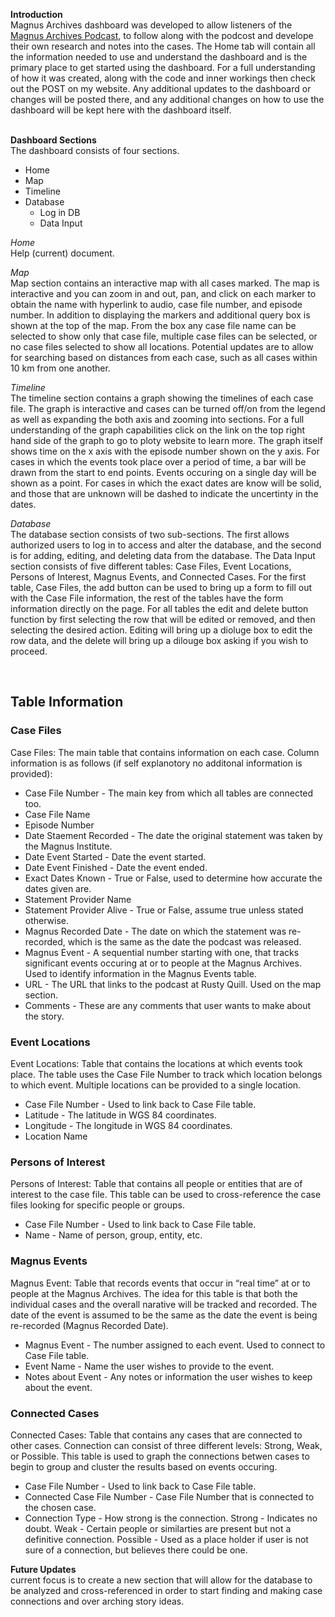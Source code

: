 **Introduction** <br/> Magnus Archives dashboard was developed to allow
listeners of the [Magnus Archives
Podcast](http://rustyquill.com/the-magnus-archives/), to follow along
with the podcost and develope their own research and notes into the
cases. The Home tab will contain all the information needed to use and
understand the dashboard and is the primary place to get started using
the dashboard. For a full understanding of how it was created, along
with the code and inner workings then check out the POST on my website.
Any additional updates to the dashboard or changes will be posted there,
and any additional changes on how to use the dashboard will be kept here
with the dashboard itself.  
<br/>

**Dashboard Sections** <br/> The dashboard consists of four sections.

-   Home
-   Map
-   Timeline
-   Database
    -   Log in DB
    -   Data Input

*Home* <br/> Help (current) document.

*Map* <br/> Map section contains an interactive map with all cases
marked. The map is interactive and you can zoom in and out, pan, and
click on each marker to obtain the name with hyperlink to audio, case
file number, and episode number. In addition to displaying the markers
and additional query box is shown at the top of the map. From the box
any case file name can be selected to show only that case file, multiple
case files can be selected, or no case files selected to show all
locations. Potential updates are to allow for searching based on
distances from each case, such as all cases within 10 km from one
another.

*Timeline* <br/> The timeline section contains a graph showing the
timelines of each case file. The graph is interactive and cases can be
turned off/on from the legend as well as expanding the both axis and
zooming into sections. For a full understanding of the graph
capabilities click on the link on the top right hand side of the graph
to go to ploty website to learn more. The graph itself shows time on the
x axis with the episode number shown on the y axis. For cases in which
the events took place over a period of time, a bar will be drawn from
the start to end points. Events occuring on a single day will be shown
as a point. For cases in which the exact dates are know will be solid,
and those that are unknown will be dashed to indicate the uncertinty in
the dates.

*Database* <br/> The database section consists of two sub-sections. The
first allows authorized users to log in to access and alter the
database, and the second is for adding, editing, and deleting data from
the database. The Data Input section consists of five different tables:
Case Files, Event Locations, Persons of Interest, Magnus Events, and
Connected Cases. For the first table, Case Files, the add button can be
used to bring up a form to fill out with the Case File information, the
rest of the tables have the form information directly on the page. For
all tables the edit and delete button function by first selecting the
row that will be edited or removed, and then selecting the desired
action. Editing will bring up a dioluge box to edit the row data, and
the delete will bring up a dilouge box asking if you wish to proceed.

<br/>

Table Information
-----------------

### Case Files

Case Files: The main table that contains information on each case.
Column information is as follows (if self explanotory no additonal
information is provided):

-   Case File Number - The main key from which all tables are connected
    too.
-   Case File Name
-   Episode Number
-   Date Staement Recorded - The date the original statement was taken
    by the Magnus Institute.
-   Date Event Started - Date the event started.
-   Date Event Finished - Date the event ended.
-   Exact Dates Known - True or False, used to determine how accurate
    the dates given are.
-   Statement Provider Name
-   Statement Provider Alive - True or False, assume true unless stated
    otherwise.
-   Magnus Recorded Date - The date on which the statement was
    re-recorded, which is the same as the date the podcast was released.
-   Magnus Event - A sequential number starting with one, that tracks
    significant events occuring at or to people at the Magnus Archives.
    Used to identify information in the Magnus Events table.
-   URL - The URL that links to the podcast at Rusty Quill. Used on the
    map section.
-   Comments - These are any comments that user wants to make about the
    story.

### Event Locations

Event Locations: Table that contains the locations at which events took
place. The table uses the Case File Number to track which location
belongs to which event. Multiple locations can be provided to a single
location.

-   Case File Number - Used to link back to Case File table.
-   Latitude - The latitude in WGS 84 coordinates.
-   Longitude - The longitude in WGS 84 coordinates.
-   Location Name

### Persons of Interest

Persons of Interest: Table that contains all people or entities that are
of interest to the case file. This table can be used to cross-reference
the case files looking for specific people or groups.

-   Case File Number - Used to link back to Case File table.
-   Name - Name of person, group, entity, etc.

### Magnus Events

Magnus Event: Table that records events that occur in “real time” at or
to people at the Magnus Archives. The idea for this table is that both
the individual cases and the overall narative will be tracked and
recorded. The date of the event is assumed to be the same as the date
the event is being re-recorded (Magnus Recorded Date).

-   Magnus Event - The number assigned to each event. Used to connect to
    Case File table.
-   Event Name - Name the user wishes to provide to the event.
-   Notes about Event - Any notes or information the user wishes to keep
    about the event.

### Connected Cases

Connected Cases: Table that contains any cases that are connected to
other cases. Connection can consist of three different levels: Strong,
Weak, or Possible. This table is used to graph the connections betwen
cases to begin to group and cluster the results based on events
occuring.

-   Case File Number - Used to link back to Case File table.
-   Connected Case File Number - Case File Number that is connected to
    the chosen case.
-   Connection Type - How strong is the connection. Strong - Indicates
    no doubt. Weak - Certain people or similarties are present but not a
    definitive connection. Possible - Used as a place holder if user is
    not sure of a connection, but believes there could be one.

**Future Updates** <br/> current focus is to create a new section that
will allow for the database to be analyzed and cross-referenced in order
to start finding and making case connections and over arching story
ideas.

